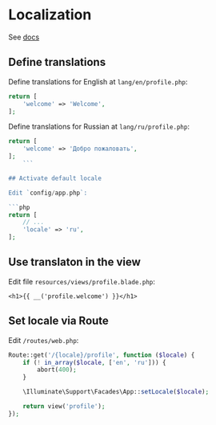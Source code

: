 # Localization

See [docs](https://laravel.com/docs/master/localization)

## Define translations

Define translations for English at `lang/en/profile.php`:
```php
return [
    'welcome' => 'Welcome',
];
```

Define translations for Russian at `lang/ru/profile.php`:
```php
return [
    'welcome' => 'Добро пожаловать',
];
    ```

## Activate default locale

Edit `config/app.php`:

```php
return [
    // ...
    'locale' => 'ru',
];
```
## Use translaton in the view

Edit file `resources/views/profile.blade.php`:

```blade
<h1>{{ __('profile.welcome') }}</h1>
```

## Set locale via Route

Edit `/routes/web.php`:

```php
Route::get('/{locale}/profile', function ($locale) {
    if (! in_array($locale, ['en', 'ru'])) {
        abort(400);
    }

    \Illuminate\Support\Facades\App::setLocale($locale);

    return view('profile');
});
```
